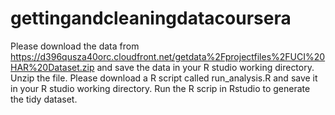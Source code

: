 gettingandcleaningdatacoursera
==============================
Please download the data from https://d396qusza40orc.cloudfront.net/getdata%2Fprojectfiles%2FUCI%20HAR%20Dataset.zip and save the data in your R studio working directory. Unzip the file.
Please download a R script called run_analysis.R and save it in your R studio working directory. 
Run the R scrip in Rstudio to generate the tidy dataset.
